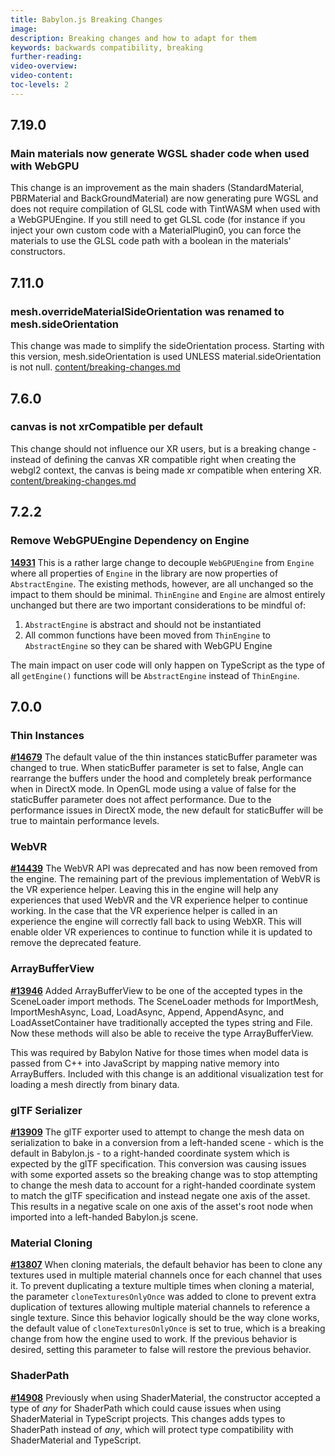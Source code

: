```yaml
---
title: Babylon.js Breaking Changes
image: 
description: Breaking changes and how to adapt for them
keywords: backwards compatibility, breaking
further-reading:
video-overview:
video-content:
toc-levels: 2
---
```


## 7.19.0

### Main materials now generate WGSL shader code when used with WebGPU

This change is an improvement as the main shaders (StandardMaterial, PBRMaterial and BackGroundMaterial) are now generating pure WGSL and does not require compilation of GLSL code with TintWASM when used with a WebGPUEngine.
If you still need to get GLSL code (for instance if you inject your own custom code with a MaterialPlugin0, you can force the materials to use the GLSL code path with a boolean in the materials' constructors.

## 7.11.0

### mesh.overrideMaterialSideOrientation was renamed to mesh.sideOrientation

This change was made to simplify the sideOrientation process. Starting with this version, mesh.sideOrientation is used UNLESS material.sideOrientation is not null.
[content/breaking-changes.md](https://github.com/BabylonJS/Babylon.js/pull/15189)

## 7.6.0

### canvas is not xrCompatible per default

This change should not influence our XR users, but is a breaking change - instead of defining the canvas XR compatible right when creating the webgl2 context, the canvas is being made xr compatible when entering XR.
[content/breaking-changes.md](https://github.com/BabylonJS/Babylon.js/pull/15027)

## 7.2.2

### Remove WebGPUEngine Dependency on Engine
**[14931](https://github.com/BabylonJS/Babylon.js/pull/14931)** 
This is a rather large change to decouple `WebGPUEngine` from `Engine` where all properties of `Engine` in the library are now properties of `AbstractEngine`. The existing methods, however, are all unchanged so the impact to them should be minimal. `ThinEngine` and `Engine` are almost entirely unchanged but there are two important considerations to be mindful of:
 
1. `AbstractEngine` is abstract and should not be instantiated
2. All common functions have been moved from `ThinEngine` to `AbstractEngine` so they can be shared with WebGPU Engine
 
The main impact on user code will only happen on TypeScript as the type of all `getEngine()` functions will be `AbstractEngine` instead of `ThinEngine`.  

## 7.0.0

### Thin Instances 
**[#14679](https://github.com/BabylonJS/Babylon.js/pull/14679)** The default value of the thin instances staticBuffer parameter was changed to true. When staticBuffer parameter is set to false, Angle can rearrange the buffers under the hood and completely break performance when in DirectX mode. In OpenGL mode using a value of false for the staticBuffer parameter does not affect performance. Due to the performance issues in DirectX mode, the new default for staticBuffer will be true to maintain performance levels. 

### WebVR 
**[#14439](https://github.com/BabylonJS/Babylon.js/pull/14439)** The WebVR API was deprecated and has now been removed from the engine. The remaining part of the previous implementation of WebVR is the VR experience helper. Leaving this in the engine will help any experiences that used WebVR and the VR experience helper to continue working. In the case that the VR experience helper is called in an experience the engine will correctly fall back to using WebXR. This will enable older VR experiences to continue to function while it is updated to remove the deprecated feature.

### ArrayBufferView 
**[#13946](https://github.com/BabylonJS/Babylon.js/pull/13946)** Added ArrayBufferView to be one of the accepted types in the SceneLoader import methods. The SceneLoader methods for ImportMesh, ImportMeshAsync, Load, LoadAsync, Append, AppendAsync, and LoadAssetContainer have traditionally accepted the types string and File. Now these methods will also be able to receive the type ArrayBufferView.

This was required by Babylon Native for those times when model data is passed from C++ into JavaScript by mapping native memory into ArrayBuffers. Included with this change is an additional visualization test for loading a mesh directly from binary data.

### glTF Serializer 
**[#13909](https://github.com/BabylonJS/Babylon.js/pull/13909)** The glTF exporter used to attempt to change the mesh data on serialization to bake in a conversion from a left-handed scene - which is the default in Babylon.js - to a right-handed coordinate system which is expected by the glTF specification.  This conversion was causing issues with some exported assets so the breaking change was to stop attempting to change the mesh data to account for a right-handed coordinate system to match the glTF specification and instead negate one axis of the asset. This results in a negative scale on one axis of the asset's root node when imported into a left-handed Babylon.js scene.

### Material Cloning
**[#13807](https://github.com/BabylonJS/Babylon.js/pull/13807)** When cloning materials, the default behavior has been to clone any textures used in multiple material channels once for each channel that uses it. To prevent duplicating a texture multiple times when cloning a material, the parameter `cloneTexturesOnlyOnce` was added to clone to prevent extra duplication of textures allowing multiple material channels to reference a single texture. Since this behavior logically should be the way clone works, the default value of `cloneTexturesOnlyOnce` is set to true, which is a breaking change from how the engine used to work. If the previous behavior is desired, setting this parameter to false will restore the previous behavior. 

### ShaderPath
**[#14908](https://github.com/BabylonJS/Babylon.js/pull/14908)** Previously when using ShaderMaterial, the constructor accepted a type of *any* for ShaderPath which could cause issues when using ShaderMaterial in TypeScript projects. This changes adds types to ShaderPath instead of *any*, which will protect type compatibility with ShaderMaterial and TypeScript.

